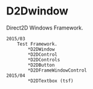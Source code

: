 D2Dwindow
=========

Direct2D Windows Framework.

	2015/03
		Test Framework.
			*D2DWindow
			*D2DControl
			*D2DControls
			*D2DButton
			*D2DFrameWindowControl
	2015/04		
			*D2DTextbox (tsf)


